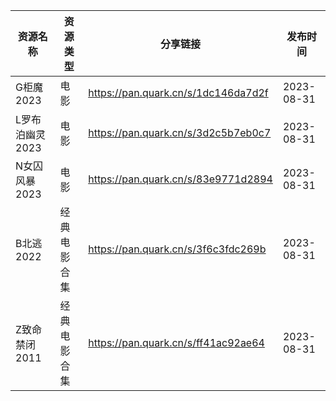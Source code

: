 | 资源名称       | 资源类型   | 分享链接                                | 发布时间       |
| ---------- | ------ | ----------------------------------- | ---------- |
| G柜魔2023    | 电影     | https://pan.quark.cn/s/1dc146da7d2f | 2023-08-31 |
| L罗布泊幽灵2023 | 电影     | https://pan.quark.cn/s/3d2c5b7eb0c7 | 2023-08-31 |
| N女囚风暴2023  | 电影     | https://pan.quark.cn/s/83e9771d2894 | 2023-08-31 |
| B北逃2022    | 经典电影合集 | https://pan.quark.cn/s/3f6c3fdc269b | 2023-08-31 |
| Z致命禁闭2011  | 经典电影合集 | https://pan.quark.cn/s/ff41ac92ae64 | 2023-08-31 |
